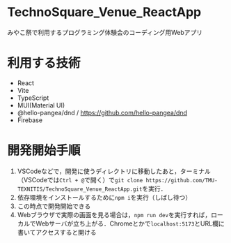 # TechnoSquare_Venue_ReactApp
みやこ祭で利用するプログラミング体験会のコーディング用Webアプリ

# 利用する技術
- React
- Vite
- TypeScript
- MUI(Material UI)
- @hello-pangea/dnd / https://github.com/hello-pangea/dnd
- Firebase

# 開発開始手順
1. VSCodeなどで，開発に使うディレクトリに移動したあと，ターミナル（VSCodeでは`Ctrl + @`で開く）で`git clone https://github.com/TMU-TEXNITIS/TechnoSquare_Venue_ReactApp.git`を実行．
2. 依存環境をインストールするために`npm i`を実行（しばし待つ）
3. この時点で開発開始できる
4. Webブラウザで実際の画面を見る場合は，`npm run dev`を実行すれば，ローカルでWebサーバが立ち上がる．Chromeとかで`localhost:5173`とURL欄に書いてアクセスすると開ける
